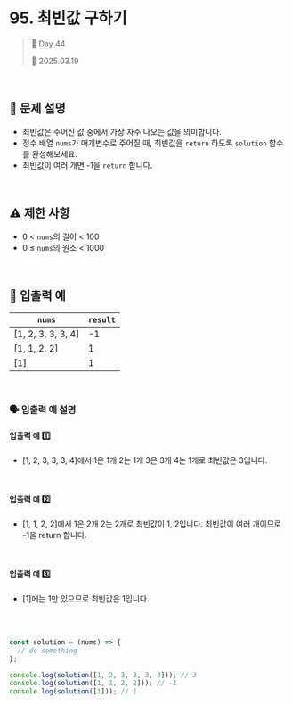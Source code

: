 # 95. 최빈값 구하기

> 🌻 Day 44
>
> 📅 2025.03.19

<br>

## 📍 문제 설명

- 최빈값은 주어진 값 중에서 가장 자주 나오는 값을 의미합니다.
- 정수 배열 `nums`가 매개변수로 주어질 때, 최빈값을 `return` 하도록 `solution` 함수를 완성해보세요.
- 최빈값이 여러 개면 -1을 `return` 합니다.

<br>

## ⚠️ 제한 사항

- 0 < `nums`의 길이 < 100
- 0 ≤ `nums`의 원소 < 1000

<br>

## 👀 입출력 예

| `nums`             | `result` |
| ------------------ | -------- |
| [1, 2, 3, 3, 3, 4] | -1       |
| [1, 1, 2, 2]       | 1        |
| [1]                | 1        |

<br>

### 🗣️ 입출력 예 설명

#### 입출력 예 1️⃣

- [1, 2, 3, 3, 3, 4]에서 1은 1개 2는 1개 3은 3개 4는 1개로 최빈값은 3입니다.

<br>

#### 입출력 예 2️⃣

- [1, 1, 2, 2]에서 1은 2개 2는 2개로 최빈값이 1, 2입니다. 최빈값이 여러 개이므로 -1을 return 합니다.

<br>

#### 입출력 예 3️⃣

- [1]에는 1만 있으므로 최빈값은 1입니다.

<br>
<br>

```javascript
const solution = (nums) => {
  // do something
};

console.log(solution([1, 2, 3, 3, 3, 4])); // 3
console.log(solution([1, 1, 2, 2])); // -1
console.log(solution([1])); // 1
```
